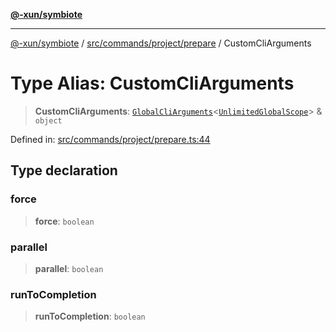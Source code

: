 [**@-xun/symbiote**](../../../../../README.md)

***

[@-xun/symbiote](../../../../../README.md) / [src/commands/project/prepare](../README.md) / CustomCliArguments

# Type Alias: CustomCliArguments

> **CustomCliArguments**: [`GlobalCliArguments`](../../../../configure/type-aliases/GlobalCliArguments.md)\<[`UnlimitedGlobalScope`](../../../../configure/enumerations/UnlimitedGlobalScope.md)\> & `object`

Defined in: [src/commands/project/prepare.ts:44](https://github.com/Xunnamius/symbiote/blob/16c5abb574a56340fcb49cdcf402702ed3917f82/src/commands/project/prepare.ts#L44)

## Type declaration

### force

> **force**: `boolean`

### parallel

> **parallel**: `boolean`

### runToCompletion

> **runToCompletion**: `boolean`
